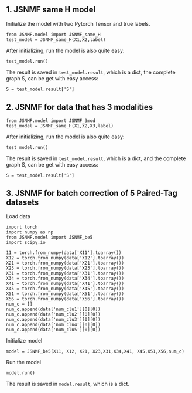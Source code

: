 

## 1. JSNMF same H model

Initialize the model with two Pytorch Tensor and true labels.
```
from JSNMF.model import JSNMF_same_H
test_model = JSNMF_same_H(X1,X2,label)
```
After initializing, run the model is also quite easy: 
```
test_model.run()
```
The result is saved in `test_model.result`, which is a dict, the complete graph S, can be get with easy access:
```
S = test_model.result['S']
```



## 2. JSNMF for data that has 3 modalities

```
from JSNMF.model import JSNMF_3mod
test_model = JSNMF_same_H(X1,X2,X3,label)
```
After initializing, run the model is also quite easy: 
```
test_model.run()
```
The result is saved in `test_model.result`, which is a dict, and the complete graph S, can be get with easy access:
```
S = test_model.result['S']
```



## 3. JSNMF for batch correction of 5  Paired-Tag datasets 

Load data
```
import torch
import numpy as np
from JSNMF.model import JSNMF_be5
import scipy.io

11 = torch.from_numpy(data['X11'].toarray())
X12 = torch.from_numpy(data['X12'].toarray())
X21 = torch.from_numpy(data['X21'].toarray())
X23 = torch.from_numpy(data['X23'].toarray())
X31 = torch.from_numpy(data['X31'].toarray())
X34 = torch.from_numpy(data['X34'].toarray())
X41 = torch.from_numpy(data['X41'].toarray())
X45 = torch.from_numpy(data['X45'].toarray())
X51 = torch.from_numpy(data['X51'].toarray())
X56 = torch.from_numpy(data['X56'].toarray())
num_c = []
num_c.append(data['num_clu1'][0][0])
num_c.append(data['num_clu2'][0][0])
num_c.append(data['num_clu3'][0][0])
num_c.append(data['num_clu4'][0][0])
num_c.append(data['num_clu5'][0][0])

```
Initialize model 
```
model = JSNMF_be5(X11, X12, X21, X23,X31,X34,X41, X45,X51,X56,num_c)

```
Run the model
```
model.run()
```
The result is saved in `model.result`, which is a dict.







